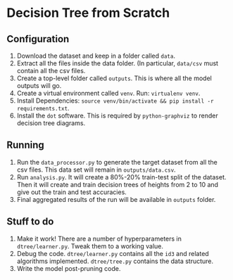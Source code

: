 # Decision Tree from Scratch

## Configuration

1. Download the dataset and keep in a folder called `data`.
2. Extract all the files inside the data folder. (In particular, `data/csv` must contain all the csv files.
3. Create a top-level folder called `outputs`. This is where all the model outputs will go.
4. Create a virtual environment called `venv`. Run: `virtualenv venv`.
5. Install Dependencies: `source venv/bin/activate && pip install -r requirements.txt`.
6. Install the `dot` software. This is required by `python-graphviz` to render decision tree diagrams.

## Running

1. Run the `data_processor.py` to generate the target dataset from all the csv files.
This data set will remain in `outputs/data.csv`.
2. Run `analysis.py`. It will create a 80%-20% train-test split of the dataset.
Then it will create and train decision trees of heights from 2 to 10 and give out the train and test accuracies.
3. Final aggregated results of the run will be available in `outputs` folder.

## Stuff to do

1. Make it work! There are a number of hyperparameters in `dtree/learner.py`. Tweak them to a working value.
2. Debug the code. `dtree/learner.py` contains all the `id3` and related algorithms implemented.
`dtree/tree.py` contains the data structure.
3. Write the model post-pruning code.

